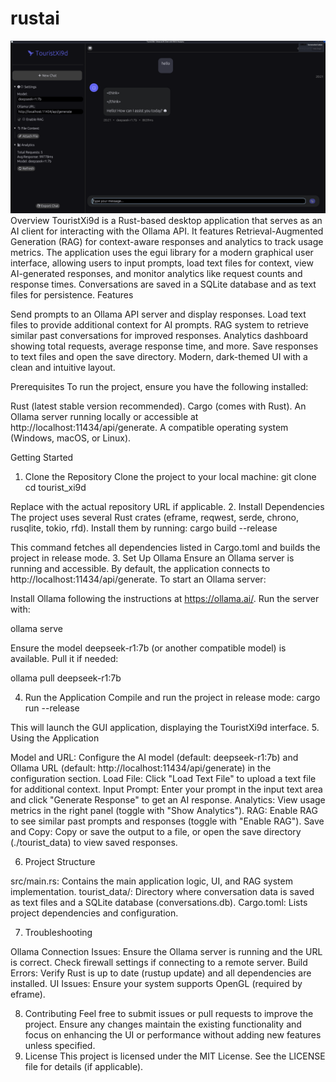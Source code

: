 # rustai
<img src="https://github.com/xi9d/rustai/blob/main/assets/version%201.2.png">
Overview
TouristXi9d is a Rust-based desktop application that serves as an AI client for interacting with the Ollama API. It features Retrieval-Augmented Generation (RAG) for context-aware responses and analytics to track usage metrics. The application uses the egui library for a modern graphical user interface, allowing users to input prompts, load text files for context, view AI-generated responses, and monitor analytics like request counts and response times. Conversations are saved in a SQLite database and as text files for persistence.
Features

Send prompts to an Ollama API server and display responses.
Load text files to provide additional context for AI prompts.
RAG system to retrieve similar past conversations for improved responses.
Analytics dashboard showing total requests, average response time, and more.
Save responses to text files and open the save directory.
Modern, dark-themed UI with a clean and intuitive layout.

Prerequisites
To run the project, ensure you have the following installed:

Rust (latest stable version recommended).
Cargo (comes with Rust).
An Ollama server running locally or accessible at http://localhost:11434/api/generate.
A compatible operating system (Windows, macOS, or Linux).

Getting Started
1. Clone the Repository
Clone the project to your local machine:
git clone <repository-url>
cd tourist_xi9d

Replace <repository-url> with the actual repository URL if applicable.
2. Install Dependencies
The project uses several Rust crates (eframe, reqwest, serde, chrono, rusqlite, tokio, rfd). Install them by running:
cargo build --release

This command fetches all dependencies listed in Cargo.toml and builds the project in release mode.
3. Set Up Ollama
Ensure an Ollama server is running and accessible. By default, the application connects to http://localhost:11434/api/generate. To start an Ollama server:

Install Ollama following the instructions at https://ollama.ai/.
Run the server with:

ollama serve


Ensure the model deepseek-r1:7b (or another compatible model) is available. Pull it if needed:

ollama pull deepseek-r1:7b

4. Run the Application
Compile and run the project in release mode:
cargo run --release

This will launch the GUI application, displaying the TouristXi9d interface.
5. Using the Application

Model and URL: Configure the AI model (default: deepseek-r1:7b) and Ollama URL (default: http://localhost:11434/api/generate) in the configuration section.
Load File: Click "Load Text File" to upload a text file for additional context.
Input Prompt: Enter your prompt in the input text area and click "Generate Response" to get an AI response.
Analytics: View usage metrics in the right panel (toggle with "Show Analytics").
RAG: Enable RAG to see similar past prompts and responses (toggle with "Enable RAG").
Save and Copy: Copy or save the output to a file, or open the save directory (./tourist_data) to view saved responses.

6. Project Structure

src/main.rs: Contains the main application logic, UI, and RAG system implementation.
tourist_data/: Directory where conversation data is saved as text files and a SQLite database (conversations.db).
Cargo.toml: Lists project dependencies and configuration.

7. Troubleshooting

Ollama Connection Issues: Ensure the Ollama server is running and the URL is correct. Check firewall settings if connecting to a remote server.
Build Errors: Verify Rust is up to date (rustup update) and all dependencies are installed.
UI Issues: Ensure your system supports OpenGL (required by eframe).

8. Contributing
Feel free to submit issues or pull requests to improve the project. Ensure any changes maintain the existing functionality and focus on enhancing the UI or performance without adding new features unless specified.
9. License
This project is licensed under the MIT License. See the LICENSE file for details (if applicable).
